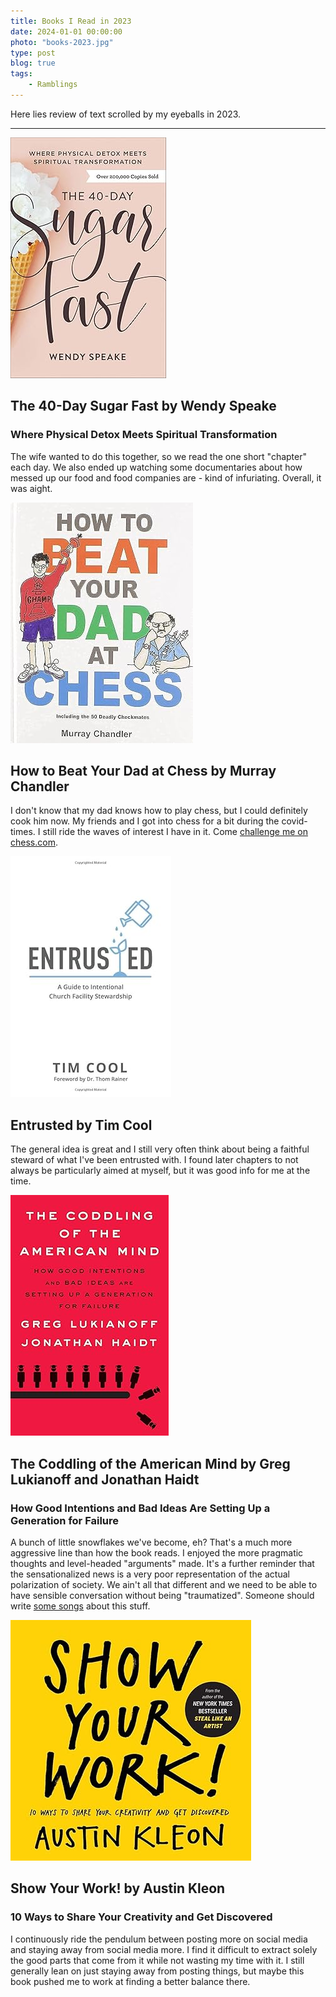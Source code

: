```yaml
---
title: Books I Read in 2023
date: 2024-01-01 00:00:00
photo: "books-2023.jpg"
type: post
blog: true
tags:
    - Ramblings
---
```


Here lies review of text scrolled by my eyeballs in 2023.

---
<style>
.prose > div > p:first-of-type
, .prose > div > hr:first-of-type {
    display: none;
}
</style>

<script setup>
    import Bennies from '../../.vitepress/theme/Bennies.vue'
</script>


![The 40-Day Sugar Fast](../images/40-day.jpg)
## The 40-Day Sugar Fast by Wendy Speake
### Where Physical Detox Meets Spiritual Transformation

The wife wanted to do this together, so we read the one short "chapter" each day. We also ended up watching some documentaries about how messed up our food and food companies are - kind of infuriating. Overall, it was aight.

<Bennies :rating="3" />


![How to Beat Your Dad at Chess](../images/beat-dad-at-chess.jpg)
## How to Beat Your Dad at Chess by Murray Chandler

I don't know that my dad knows how to play chess, but I could definitely cook him now. My friends and I got into chess for a bit during the covid-times. I still ride the waves of interest I have in it. Come [challenge me on chess.com](https://www.chess.com/member/belowthebenthic).

<Bennies :rating="4" />


![Entrusted](../images/entrusted.jpg)
## Entrusted by Tim Cool

The general idea is great and I still very often think about being a faithful steward of what I've been entrusted with. I found later chapters to not always be particularly aimed at myself, but it was good info for me at the time.

<Bennies :rating="4" />


![The Coddling of the American Mind](../images/coddling.jpg)
## The Coddling of the American Mind by Greg Lukianoff and Jonathan Haidt
### How Good Intentions and Bad Ideas Are Setting Up a Generation for Failure

A bunch of little snowflakes we've become, eh? That's a much more aggressive line than how the book reads. I enjoyed the more pragmatic thoughts and level-headed "arguments" made. It's a further reminder that the sensationalized news is a very poor representation of the actual polarization of society. We ain't all that different and we need to be able to have sensible conversation without being "traumatized". Someone should write [some songs](https://open.spotify.com/track/6tIlpznHyaqCPiVfolKxrV?si=d7bba7956de54ae2) about this stuff.

<Bennies :rating="4" />


![Show Your Work!](../images/show-your-work.jpg)
## Show Your Work! by Austin Kleon
### 10 Ways to Share Your Creativity and Get Discovered

I continuously ride the pendulum between posting more on social media and staying away from social media more. I find it difficult to extract solely the good parts that come from it while not wasting my time with it. I still generally lean on just staying away from posting things, but maybe this book pushed me to work at finding a better balance there.

<Bennies :rating="4" />